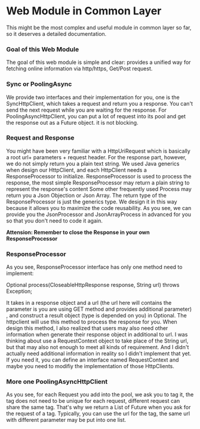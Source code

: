 # Web Module in Common Layer

This might be the most complex and useful module in common layer so far, so it 
deserves a detailed documentation. 

### Goal of this Web Module
The goal of this web module is simple and clear: provides a unified way for fetching online
information via http/https, Get/Post request. 

### Sync or PoolingAsync

We provide two interfaces and their implementation for you, one is the SyncHttpClient, which
takes a request and return you a response. You can't send the next request while you are waiting
for the response. For PoolingAsyncHttpClient, you can put a lot of request into its pool and get
the response out as a Future object. it is not blocking.


### Request and Response

You might have been very familiar with a HttpUriRequest which is basically a root url+ 
parameters + request header. For the response part, however, we do not simply return you a 
plain text string. We used Java generics when design our HttpClient, and each HttpClient
needs a ResponseProcessor to initialize. ResponseProcessor is used to process the response, 
the most simple ResponseProcessor may return a plain string to represent the response's content
Some other frequently used Process may return you a Json Objection or Json Array. The return type
of the ResponseProcessor is just the generics type. We design it in this way because it allows you
to maximize the code reusability. As you see, we can provide you the JsonProcessor and JsonArrayProcess
in advanced for you so that you don't need to code it again. 

**Attension: Remember to close the Response in your own ResponseProcessor**

### ResponseProcessor

As you see, ResponseProcessor interface has only one method need to implement:

Optional<T> process(CloseableHttpResponse response, String url) throws Exception;

It takes in a response object and a url (the url here will contains the parameter is you are using GET method and provides additional parameter)
, and construct a result object (type is depended on you) 
in Optional. The httpclient will use this method to process the response for you.
When design this method, I also realized that users may also need other information when generate their
response object in additional to url. I was thinking about use a RequestContext object to take place
of the String url, but that may also not enough to meet all kinds of requirement. And I didn't actually 
need additional information in reality so I didn't implement that yet. If you need it, you can define an
interface named RequestContext and maybe you need to modifiy the implementation of those HttpClients. 

### More one PoolingAsyncHttpClient

As you see, for each Request you add into the pool, we ask you to tag it, the tag does not need
to be unique for each request, different request can share the same tag. That's why we return a 
List of Future when you ask for the request of a tag. Typically, you can use the url for the tag,
the same url with different parameter may be put into one list.



